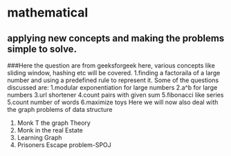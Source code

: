 # mathematical
## applying new concepts and making the problems simple to solve.
###Here the question are from geeksforgeek
here, various concepts like sliding window, hashing etc will be covered.
1.finding a factoraila of a large number and using a predefined rule to represent it.
Some of the questions discussed are:
1.modular exponentiation for large numbers
2.a^b for large numbers
3.url shortener
4.count pairs with given sum
5.fibonacci like series
5.count number of words
6.maximize toys
Here we will now also deal with the graph problems of data structure
1. Monk T the graph Theory
2. Monk in the real Estate 
3. Learning Graph
4. Prisoners Escape problem-SPOJ

